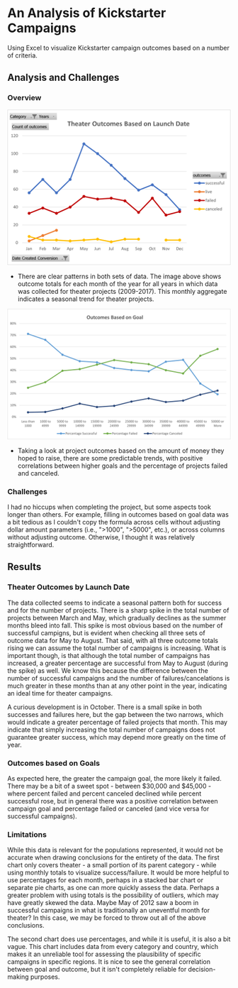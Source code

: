 # An Analysis of Kickstarter Campaigns
  Using Excel to visualize Kickstarter campaign outcomes based on a number of criteria.

## Analysis and Challenges
### Overview
  ![Theater_Outcomes_vs_Launch](./Resources/Theater_Outcomes_vs_Launch.png)
  * There are clear patterns in both sets of data. The image above shows outcome totals for each month of the year for all years in which data was collected for theater projects (2009-2017). This monthly aggregate indicates a seasonal trend for theater projects.


  ![Outcomes_vs_Goals](./Resources/Outcomes_vs_Goals.png)
  * Taking a look at project outcomes based on the amount of money they hoped to raise, there are some predictable trends, with positive correlations between higher goals and the percentage of projects failed and canceled. 


### Challenges
  I had no hiccups when completing the project, but some aspects took longer than others. For example, filling in outcomes based on goal data was a bit tedious as I couldn't copy the formula across cells without adjusting dollar amount parameters (i.e., ">1000", ">5000", etc.), or across columns without adjusting outcome. Otherwise, I thought it was relatively straightforward.
  
  
## Results
### Theater Outcomes by Launch Date
  The data collected seems to indicate a seasonal pattern both for success and for the number of projects. There is a sharp spike in the total number of projects between March and May, which gradually declines as the summer months bleed into fall. This spike is most obvious based on the number of successful campigns, but is evident when checking all three sets of outcome data for May to August. That said, with all three outcome totals rising we can assume the total number of campaigns is increasing. What is important though, is that although the total number of campaigns has increased, a greater percentage are successful from May to August (during the spike) as well. We know this because the difference between the number of successful campaigns and the number of failures/cancelations is much greater in these months than at any other point in the year, indicating an ideal time for theater campaigns.
  
  A curious development is in October. There is a small spike in both successes and failures here, but the gap between the two narrows, which would indicate a greater percentage of failed projects that month. This may indicate that simply increasing the total number of campaigns does not guarantee greater success, which may depend more greatly on the time of year.
  
### Outcomes based on Goals
  As expected here, the greater the campaign goal, the more likely it failed. There may be a bit of a sweet spot - between $30,000 and $45,000 - where percent failed and percent canceled declined while percent successful rose, but in general there was a positive correlation between campaign goal and percentage failed or canceled (and vice versa for successful campaigns).
  
### Limitations
  While this data is relevant for the populations represented, it would not be accurate when drawing conclusions for the entirety of the data. The first chart only covers theater - a small portion of its parent category - while using monthly totals to visualize success/failure. It would be more helpful to use percentages for each month, perhaps in a stacked bar chart or separate pie charts, as one can more quickly assess the data. Perhaps a greater problem with using totals is the possibility of outliers, which may have greatly skewed the data. Maybe May of 2012 saw a boom in successful campaigns in what is traditionally an uneventful month for theater?  In this case, we may be forced to throw out all of the above conclusions.
  
  The second chart does use percentages, and while it is useful, it is also a bit vague. This chart includes data from every category and country, which makes it an unreliable tool for assessing the plausibility of specific campaigns in specific regions. It is nice to see the general correlation between goal and outcome, but it isn't completely reliable for decision-making purposes.
